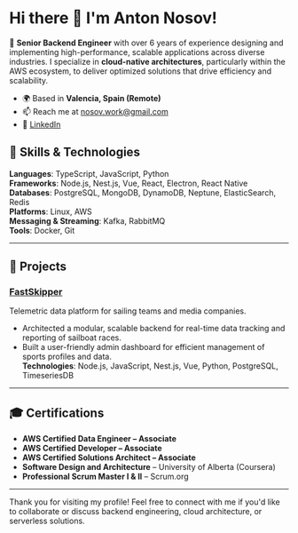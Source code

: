# Hi there 👋 I'm Anton Nosov!

🎯 **Senior Backend Engineer** with over 6 years of experience designing and implementing high-performance, scalable applications across diverse industries. I specialize in **cloud-native architectures**, particularly within the AWS ecosystem, to deliver optimized solutions that drive efficiency and scalability.

- 🌍 Based in **Valencia, Spain (Remote)**
- 📫 Reach me at [nosov.work@gmail.com](mailto:nosov.work@gmail.com)
- 💼 [LinkedIn](https://www.linkedin.com/in/anton-nosov-tech)

## 🔧 Skills & Technologies
**Languages**: TypeScript, JavaScript, Python  
**Frameworks**: Node.js, Nest.js, Vue, React, Electron, React Native  
**Databases**: PostgreSQL, MongoDB, DynamoDB, Neptune, ElasticSearch, Redis  
**Platforms**: Linux, AWS  
**Messaging & Streaming**: Kafka, RabbitMQ  
**Tools**: Docker, Git

---

## 🚀 Projects

### [FastSkipper](https://fastskipper.com/)  
Telemetric data platform for sailing teams and media companies.  
- Architected a modular, scalable backend for real-time data tracking and reporting of sailboat races.
- Built a user-friendly admin dashboard for efficient management of sports profiles and data.  
**Technologies**: Node.js, JavaScript, Nest.js, Vue, Python, PostgreSQL, TimeseriesDB

---

## 🎓 Certifications
- **AWS Certified Data Engineer – Associate**
- **AWS Certified Developer – Associate**
- **AWS Certified Solutions Architect – Associate**
- **Software Design and Architecture** – University of Alberta (Coursera)
- **Professional Scrum Master I & II** – Scrum.org

---

Thank you for visiting my profile! Feel free to connect with me if you'd like to collaborate or discuss backend engineering, cloud architecture, or serverless solutions.
